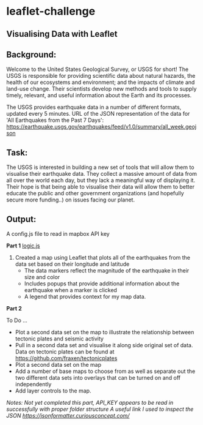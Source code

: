 # leaflet-challenge

## Visualising Data with Leaflet

## Background:
Welcome to the United States Geological Survey, or USGS for short! The USGS is responsible for providing scientific data about natural hazards, the health of our ecosystems and environment; and the impacts of climate and land-use change. Their scientists develop new methods and tools to supply timely, relevant, and useful information about the Earth and its processes.

The USGS provides earthquake data in a number of different formats, updated every 5 minutes. 
URL of the JSON representation of the data for 'All Earthquakes from the Past 7 Days': https://earthquake.usgs.gov/earthquakes/feed/v1.0/summary/all_week.geojson 

## Task:
The USGS is interested in building a new set of tools that will allow them  to visualise their earthquake data. They collect a massive amount of data from all over the world each day, but they lack a meaningful way of displaying it. Their hope is that being able to visualise their data will allow them to better educate the public and other government organizations (and hopefully secure more funding..) on issues facing our planet.


## Output:
A config.js file to read in mapbox API key

**Part 1**
[logic.js](https://github.com/catherinesloan/leaflet-challenge/blob/main/Leaflet-Step-1/logic.js)
1. Created a map using Leaflet that plots all of the earthquakes from the data set based on their longitude and latitude
   - The data markers reflect the magnitude of the earthquake in their size and color
   - Includes popups that provide additional information about the earthquake when a marker is clicked
   - A legend that provides context for my map data.

**Part 2**

To Do ...
- Plot a second data set on the map to illustrate the relationship between tectonic plates and seismic activity
- Pull in a second data set and visualise it along side original set of data. Data on tectonic plates can be found at https://github.com/fraxen/tectonicplates
- Plot a second data set on the map
- Add a number of base maps to choose from as well as separate out the two different data sets into overlays that can be turned on and off independently
- Add layer controls to the map.

_Notes: Not yet completed this part, API_KEY appears to be read in successfully with proper folder structure_
_A useful link I used to inspect the JSON https://jsonformatter.curiousconcept.com/_



